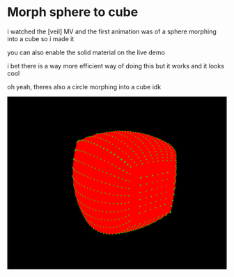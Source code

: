 # Morph sphere to cube

i watched the [veil] MV and the first animation was of a sphere morphing into a cube so i made it

you can also enable the solid material on the live demo

i bet there is a way more efficient way of doing this but it works and it looks cool

oh yeah, theres also a circle morphing into a cube idk

![alt text](https://raw.githubusercontent.com/hoch98/sphere2cube/refs/heads/main/demo.png)
